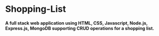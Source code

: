 # Shopping-List
#### A full stack web application using HTML, CSS, Javascript, Node.js, Express.js, MongoDB supporting CRUD operations for a shopping list.
